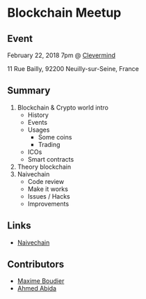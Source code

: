 # Blockchain Meetup

## Event

February 22, 2018 7pm @ [Clevermind](http://www.clevermind.fr/)

11 Rue Bailly, 92200 Neuilly-sur-Seine, France

## Summary

1. Blockchain & Crypto world intro
    - History
    - Events
    - Usages
      - Some coins
      - Trading
    - ICOs
    - Smart contracts
2. Theory blockchain
3. Naivechain
    - Code review
    - Make it works
    - Issues / Hacks
    - Improvements

## Links

- [Naivechain](https://github.com/lhartikk/naivechain)

## Contributors

- [Maxime Boudier](https://github.com/rdbmax)
- [Ahmed Abida](https://github.com/aabida)
